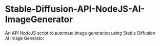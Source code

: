 # Stable-Diffusion-API-NodeJS-AI-ImageGenerator
An API NodeJS script to automate image generation using Stable Diffusion AI Image Generator
